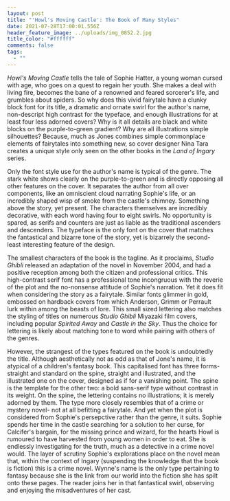 ```yaml
---
layout: post
title: "'Howl's Moving Castle': The Book of Many Styles"
date: 2021-07-28T17:00:01.556Z
header_feature_image: ../uploads/img_0852.2.jpg
title_color: "#ffffff"
comments: false
tags:
  - ""
---
```

*Howl's Moving Castle* tells the tale of Sophie Hatter, a young woman cursed with age, who goes on a quest to regain her youth. She makes a deal with living fire, becomes the bane of a renowned and feared sorcerer's life, and grumbles about spiders. So why does this vivid fairytale have a clunky block font for its title, a dramatic and ornate swirl for the author's name, non-descript high contrast for the typeface, and enough illustrations for at least four less adorned covers? Why is it all details are black and white blocks on the purple-to-green gradient? Why are all illustrations simple silhouettes? Because, much as Jones combines simple commonplace elements of fairytales into something new, so cover designer Nina Tara creates a unique style only seen on the other books in the *Land of Ingary* series.

Only the font style use for the author's name is typical of the genre. The stark white shows clearly on the purple-to-green and is directly opposing all other features on the cover. It separates the author from all over components, like an omniscient cloud narrating Sophie's life, or an incredibly shaped wisp of smoke from the castle's chimney. Something above the story, yet present. The characters themselves are incredibly decorative, with each word having four to eight swirls. No opportunity is spared, as serifs and counters are just as liable as the traditional ascenders and descenders. The typeface is the only font on the cover that matches the fantastical and bizarre tone of the story, yet is bizarrely the second-least interesting feature of the design.

The smallest characters of the book is the tagline. As it proclaims, *Studio Ghibli* released an adaptation of the novel in November 2004, and had a positive reception among both the citizen and professional critics. This high-contrast serif font has a professional tone incongruous with the reverie of the plot and the no-nonsense attitude of Sophie's narration. Yet it does fit when considering the story as a fairytale. Similar fonts glimmer in gold, embossed on hardback covers from which Anderson, Grimm or Perrault lurk within among the beasts of lore. This small sized lettering also matches the styling of titles on numerous *Studio Ghibli* Miyazaki film covers, including popular *Spirited Away* and *Castle in the Sky*. Thus the choice for lettering is likely about matching tone to word while pairing with others of the genres.

However, the strangest of the types featured on the book is undoubtedly the title. Although aesthetically not as odd as that of Jone's name, it is atypical of a children's fantasy book. This capitalised font has three forms- straight and standard on the spine, straight and illustrated, and the illustrated one on the cover, designed as if for a vanishing point. The spine is the template for the other two: a bold sans-serif type without contrast in its weight. On the spine, the lettering contains no illustrations; it is merely adorned by them. The type more closely resembles that of a crime or mystery novel- not at all befitting a fairytale. And yet when the plot is considered from Sophie's persepctive rather than the genre, it suits. Sophie spends her time in the castle searching for a solution to her curse, for Calcifer's bargain, for the missing prince and wizard, for the hearts Howl is rumoured to have harvested from young women in order to eat. She is endlessly investigating for the truth, much as a detective in a crime novel would. The layer of scrutiny Sophie's explorations place on the novel mean that, within the context of Ingary (suspending the knowledge that the book is fiction) this is a crime novel. Wynne's name is the only type pertaining to fantasy because she is the link from our world into the fiction she has spilt onto these pages. The reader joins her in that fantastical swirl, observing and enjoying the misadventures of her cast.